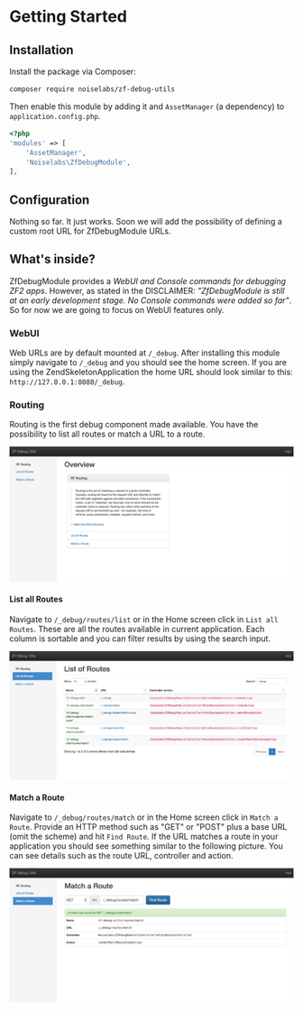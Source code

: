 Getting Started
===============

Installation
------------

Install the package via Composer:

```bash
composer require noiselabs/zf-debug-utils
```
    
    
Then enable this module by adding it and `AssetManager` (a dependency) to `application.config.php`.
    
```php
<?php
'modules' => [
    'AssetManager',
    'Noiselabs\ZfDebugModule',
],
```

Configuration
-------------

Nothing so far. It just works. Soon we will add the possibility of defining a custom root URL for ZfDebugModule URLs.

What's inside?
--------------

ZfDebugModule provides a _WebUI and Console commands for debugging ZF2 apps_. However, as stated in the DISCLAIMER:
 _"ZfDebugModule is still at an early development stage. No Console commands were added so far"_. So for now we are
 going to focus on WebUI features only.
 
### WebUI

Web URLs are by default mounted at `/_debug`. After installing this module simply navigate to `/_debug` and you should
see the home screen. If you are using the ZendSkeletonApplication the home URL should look similar to this:
 `http://127.0.0.1:8080/_debug`.

### Routing

Routing is the first debug component made available. You have the possibility to list all routes or match a URL to a
route.

![Home - Routing](_static/images/index-routing.png "Home - Routing")

#### List all Routes

Navigate to `/_debug/routes/list` or in the Home screen click in `List all Routes`. These are all the routes available
 in current application. Each column is sortable and you can filter results by using the search input.

![List all routes](_static/images/routing-list-all-routes.png "List all routes")

#### Match a Route 

Navigate to `/_debug/routes/match` or in the Home screen click in `Match a Route`. Provide an HTTP method such as "GET"
or "POST" plus a base URL (omit the scheme) and hit `Find Route`. If the URL matches a route in your application you
 should see something similar to the following picture. You can see details such as the route URL, controller and action.

![Match a Route](_static/images/routing-match-route.png "Match a Route")

 

